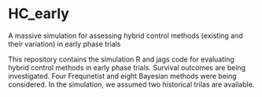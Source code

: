 # HC_early
A massive simulation for assessing hybrid control methods (existing and their variation) in early phase trials

This repository contains the simulation R and jags code for evaluating hybrid control methods in early phase trials. Survival outcomes are being investigated. Four Frequnetist and eight Bayesian methods were being considered. In the simulation, we assumed two historical trilas are available.


